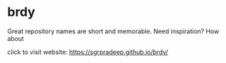 # brdy
Great repository names are short and memorable. Need inspiration? How about


click to visit website: https://sgrpradeep.github.io/brdy/

